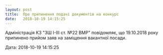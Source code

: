 ```yaml
---
layout: post
title:  Про припинення подачі документів на конкурс
date:   2018-10-19 14:15:25
---
```

Адміністрація КЗ "ЗШ І-ІІІ ст. №22 ВМР" повідомляє, що 19.10.2018 року припинено прийом заяв на заміщення вакантної посади.

  
Дата: 2018-10-19 14:15:25